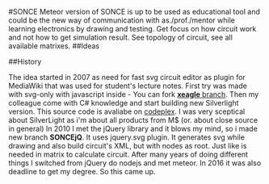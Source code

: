 #SONCE
Meteor version of SONCE is up to be used as educational tool and could be the new way of communication with as./prof./mentor while learning electronics by drawing and testing. Get focus on how circuit work and not how to get simulation result. See topology of circuit, see all available matrixes.
##Ideas

##History

The idea started in 2007 as need for fast svg circuit editor as plugin for MediaWiki that was used for student's lecture notes. First try was made with svg-only with javascript inside - You can fork [**xeagle** branch](https://github.com/mitjajez/SONCE/tree/xeagle).
Then my colleague come with C# knowledge and start building new Silverlight version. This source code is avaliabe on [codeplex](http://sonce.codeplex.com/). I was very sceptical about SilverLight as i'm about all products from M$ (or. about close source in general)
In 2010 I met the jQuery library and it blows my mind, so i made new branch **SONCEjQ**. It uses jquery.svg plugin. It generates svg while drawing and also build circuit's XML, but with nodes as root. Just like is needed in matrix to calculate circuit.
After many years of doing different things I switched from jQuery do nodejs and met meteor. In 2016 it was also deadline to get my degree. So this came up.
